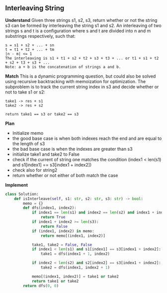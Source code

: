 ## Interleaving String

**Understand**
Given three strings s1, s2, s3, return whether or not the string s3 can be formed by interleaving the string s1 and s2. An interleaving of two strings s and t is a configuration where s and t are divided into n and m substrings respectively, such that:

```
s = s1 + s2 + ... + sn
t = t1 + t2 + ... + tm
|n - m| <= 1
The interleaving is s1 + t1 + s2 + t2 + s3 + t3 + ... or t1 + s1 + t2 + s2 + t3 + s3 + ...
Note: a + b is the concatenation of strings a and b.
```

**Match**
This is a dynamic programming question, but could also be solved using recursive backtracking with memoization for optimization.
The subproblem is to track the current string index in s3 and decide whether or not to take s1 or s2:

```
take1 -> res + s1
take2 -> res + s2

return take1 == s3 or take2 == s3
```

**Plan**

- Initialize memo
- the good base case is when both indexes reach the end and are equal to the length of s3
- the bad base case is when the indexes are greater than s3
- initialize take1 and take2 to False
- check if the current of string one matches the condition (index1 < len(s1) and s1[index1] == s3[index1 + index2])
- check also for string2
- return whether or not either of both match the case

**Implement**

```py
class Solution:
    def isInterleave(self, s1: str, s2: str, s3: str) -> bool:
        memo = {}
        def dfs(index1, index2):
            if index1 == len(s1) and index2 == len(s2) and index1 + index2 == len(s3):
                return True
            if index1 + index2 >= len(s3):
                return False
            if (index1, index2) in memo:
                return memo[(index1, index2)]

            take1, take2 = False, False
            if index1 < len(s1) and s1[index1] == s3[index1 + index2]:
                take1 = dfs(index1 + 1, index2)

            if index2 < len(s2) and s2[index2] == s3[index1 + index2]:
                take2 = dfs(index1, index2 + 1)

            memo[(index1, index2)] = take1 or take2
            return take1 or take2
        return dfs(0, 0)
```
